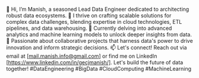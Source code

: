 👋 Hi, I’m Manish, a seasoned Lead Data Engineer dedicated to architecting robust data ecosystems.
👀 I thrive on crafting scalable solutions for complex data challenges, blending expertise in cloud technologies, ETL pipelines, and data warehousing.
🌱 Currently delving into advanced analytics and machine learning models to unlock deeper insights from data.
💞️ Passionate about collaborative projects that harness data's power to drive innovation and inform strategic decisions.
📫 Let's connect! Reach out via email at [mail.manish.info@gmail.com] or find me on LinkedIn [https://www.linkedin.com/in/gecjmanish/]. Let's build the future of data together! #DataEngineering #BigData #CloudComputing #MachineLearning 



<!---
gecjmanish/gecjmanish is a ✨ special ✨ repository because its `README.md` (this file) appears on your GitHub profile.
You can click the Preview link to take a look at your changes.
--->
